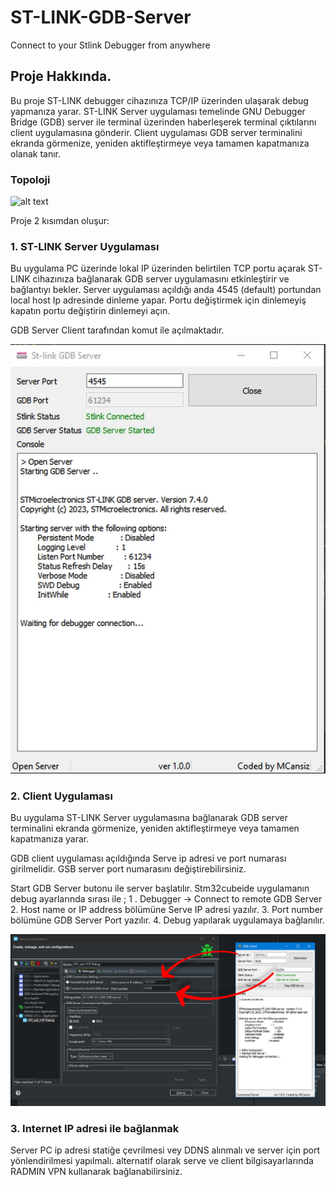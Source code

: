 # ST-LINK-GDB-Server

Connect to your Stlink Debugger from anywhere

  

## Proje Hakkında.

  

Bu proje ST-LINK debugger cihazınıza TCP/IP üzerinden ulaşarak debug yapmanıza yarar. ST-LINK Server uygulaması temelinde GNU Debugger Bridge (GDB) server ile terminal üzerinden haberleşerek terminal çıktılarını client uygulamasına gönderir. Client uygulaması GDB server terminalini ekranda görmenize, yeniden aktifleştirmeye veya tamamen kapatmanıza olanak tanır.

  

### Topoloji

![alt text](https://github.com/mcansiz/stlink-GDB-Server/blob/main/topoloji.jpg?raw=true)

Proje 2 kısımdan oluşur:

### 1. ST-LINK Server Uygulaması

Bu uygulama PC üzerinde lokal IP üzerinden belirtilen TCP portu açarak ST-LINK cihazınıza bağlanarak GDB server uygulamasını etkinleştirir ve bağlantıyı bekler. Server uygulaması açıldığı anda 4545 (default) portundan local host Ip adresinde dinleme yapar.  Portu değiştirmek için dinlemeyiş kapatın portu değiştirin dinlemeyi açın.

GDB Server Client tarafından komut ile açılmaktadır.

![alt text](https://github.com/mcansiz/stlink-GDB-Server/blob/main/server.jpg?raw=)

  

### 2. Client Uygulaması

Bu uygulama ST-LINK Server uygulamasına bağlanarak GDB server terminalini ekranda görmenize, yeniden aktifleştirmeye veya tamamen kapatmanıza yarar.

GDB client uygulaması açıldığında Serve ip adresi ve port numarası girilmelidir. GSB server port numarasını değiştirebilirsiniz.

Start GDB Server butonu ile server başlatılır.
Stm32cubeide uygulamanın debug ayarlarında  sırası ile ;
1 . Debugger -> Connect to remote GDB Server 
2. Host name or IP address bölümüne Serve IP adresi yazılır. 
3. Port number bölümüne GDB Server Port yazılır.
4. Debug yapılarak uygulamaya bağlanılır.

![alt text](https://github.com/mcansiz/stlink-GDB-Server/blob/main/client.jpg?raw=true)

###  3. Internet IP adresi ile bağlanmak
 Server PC ip adresi statiğe çevrilmesi vey DDNS alınmalı ve server için port yönlendirilmesi yapılmalı.
alternatif olarak  serve ve client bilgisayarlarında RADMIN VPN kullanarak bağlanabilirsiniz.